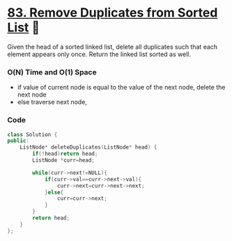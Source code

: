 # [83. Remove Duplicates from Sorted List](https://leetcode.com/problems/remove-duplicates-from-sorted-list/) 🌟

Given the head of a sorted linked list, delete all duplicates such that each element appears only once. Return the linked list sorted as well.

### O(N) Time and O(1) Space

- if value of current node is equal to the value of the next node, delete the next node
- else traverse next node,

### Code

```cpp
class Solution {
public:
    ListNode* deleteDuplicates(ListNode* head) {
        if(!head)return head;
        ListNode *curr=head;

        while(curr->next!=NULL){
            if(curr->val==curr->next->val){
                curr->next=curr->next->next;
            }else{
                curr=curr->next;
            }
        }
        return head;
    }
};
```

